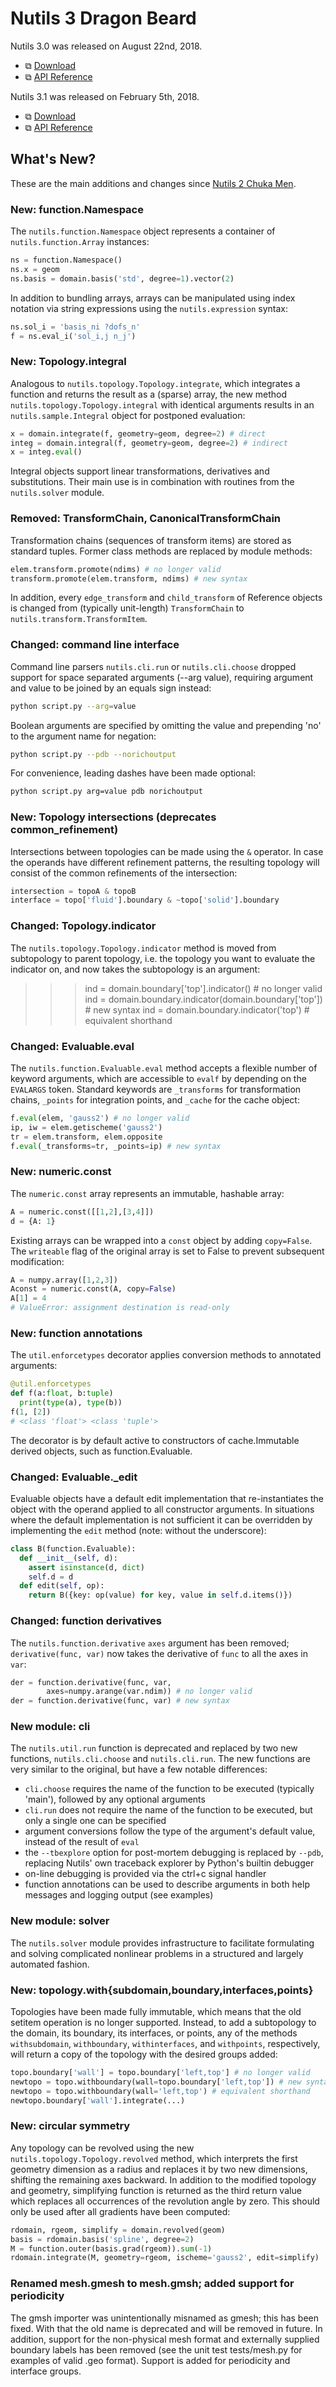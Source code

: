 # Nutils 3 Dragon Beard

Nutils 3.0 was released on August 22nd, 2018.
- ⧉ [Download](https://github.com/evalf/nutils/archive/refs/tags/v3.0.zip)
- ⧉ [API Reference](http://docs.nutils.org/en/v3.0/)

Nutils 3.1 was released on February 5th, 2018.
- ⧉ [Download](https://github.com/evalf/nutils/archive/refs/tags/v3.1.zip)
- ⧉ [API Reference](http://docs.nutils.org/en/v3.1/)

## What's New?

These are the main additions and changes since [Nutils 2 Chuka
Men](release-2.md).

### New: function.Namespace

The `nutils.function.Namespace` object represents a container of
`nutils.function.Array` instances:

```python
ns = function.Namespace()
ns.x = geom
ns.basis = domain.basis('std', degree=1).vector(2)
```

In addition to bundling arrays, arrays can be manipulated using index notation
via string expressions using the `nutils.expression` syntax:

```python
ns.sol_i = 'basis_ni ?dofs_n'
f = ns.eval_i('sol_i,j n_j')
```

### New: Topology.integral

Analogous to `nutils.topology.Topology.integrate`, which integrates a function
and returns the result as a (sparse) array, the new method
`nutils.topology.Topology.integral` with identical arguments results in an
`nutils.sample.Integral` object for postponed evaluation:

```python
x = domain.integrate(f, geometry=geom, degree=2) # direct
integ = domain.integral(f, geometry=geom, degree=2) # indirect
x = integ.eval()
```

Integral objects support linear transformations, derivatives and substitutions.
Their main use is in combination with routines from the `nutils.solver` module.

### Removed: TransformChain, CanonicalTransformChain

Transformation chains (sequences of transform items) are stored as standard
tuples. Former class methods are replaced by module methods:

```python
elem.transform.promote(ndims) # no longer valid
transform.promote(elem.transform, ndims) # new syntax
```

In addition, every `edge_transform` and `child_transform` of Reference objects
is changed from (typically unit-length) `TransformChain` to
`nutils.transform.TransformItem`.

### Changed: command line interface

Command line parsers `nutils.cli.run` or `nutils.cli.choose` dropped support
for space separated arguments (--arg value), requiring argument and value to be
joined by an equals sign instead:

```sh
python script.py --arg=value
```

Boolean arguments are specified by omitting the value and prepending 'no' to
the argument name for negation:

```sh
python script.py --pdb --norichoutput
```

For convenience, leading dashes have been made optional:

```sh
python script.py arg=value pdb norichoutput
```

### New: Topology intersections (deprecates common\_refinement)

Intersections between topologies can be made using the `&` operator. In case
the operands have different refinement patterns, the resulting topology will
consist of the common refinements of the intersection:

```python
intersection = topoA & topoB
interface = topo['fluid'].boundary & ~topo['solid'].boundary
```

### Changed: Topology.indicator

The `nutils.topology.Topology.indicator` method is moved from subtopology to
parent topology, i.e. the topology you want to evaluate the indicator on, and
now takes the subtopology is an argument:

  >>> ind = domain.boundary['top'].indicator() # no longer valid
  >>> ind = domain.boundary.indicator(domain.boundary['top']) # new syntax
  >>> ind = domain.boundary.indicator('top') # equivalent shorthand

### Changed: Evaluable.eval

The `nutils.function.Evaluable.eval` method accepts a flexible number of
keyword arguments, which are accessible to `evalf` by depending on the
`EVALARGS` token. Standard keywords are `_transforms` for transformation
chains, `_points` for integration points, and `_cache` for the cache object:

```python
f.eval(elem, 'gauss2') # no longer valid
ip, iw = elem.getischeme('gauss2')
tr = elem.transform, elem.opposite
f.eval(_transforms=tr, _points=ip) # new syntax
```

### New: numeric.const

The `numeric.const` array represents an immutable, hashable array:

```python
A = numeric.const([[1,2],[3,4]])
d = {A: 1}
```

Existing arrays can be wrapped into a `const` object by adding `copy=False`.
The `writeable` flag of the original array is set to False to prevent
subsequent modification:

```python
A = numpy.array([1,2,3])
Aconst = numeric.const(A, copy=False)
A[1] = 4
# ValueError: assignment destination is read-only
```

### New: function annotations

The `util.enforcetypes` decorator applies conversion methods to annotated
arguments:

```python
@util.enforcetypes
def f(a:float, b:tuple)
  print(type(a), type(b))
f(1, [2])
# <class 'float'> <class 'tuple'>
```

The decorator is by default active to constructors of cache.Immutable
derived objects, such as function.Evaluable.

### Changed: Evaluable._edit

Evaluable objects have a default edit implementation that re-instantiates the
object with the operand applied to all constructor arguments. In situations
where the default implementation is not sufficient it can be overridden by
implementing the `edit` method (note: without the underscore):

```python
class B(function.Evaluable):
  def __init__(self, d):
    assert isinstance(d, dict)
    self.d = d
  def edit(self, op):
    return B({key: op(value) for key, value in self.d.items()})
```

### Changed: function derivatives

The `nutils.function.derivative` `axes` argument has been removed;
`derivative(func, var)` now takes the derivative of `func` to all the axes in
`var`:

```python
der = function.derivative(func, var,
        axes=numpy.arange(var.ndim)) # no longer valid
der = function.derivative(func, var) # new syntax
```

### New module: cli

The `nutils.util.run` function is deprecated and replaced by two new functions,
`nutils.cli.choose` and `nutils.cli.run`. The new functions are very similar to
the original, but have a few notable differences:

- `cli.choose` requires the name of the function to be executed (typically
  'main'), followed by any optional arguments
- `cli.run` does not require the name of the function to be executed, but only
  a single one can be specified
- argument conversions follow the type of the argument's default value, instead
  of the result of `eval`
- the `--tbexplore` option for post-mortem debugging is replaced by `--pdb`,
  replacing Nutils' own traceback explorer by Python's builtin debugger
- on-line debugging is provided via the ctrl+c signal handler
- function annotations can be used to describe arguments in both help messages
  and logging output (see examples)

### New module: solver

The `nutils.solver` module provides infrastructure to facilitate formulating
and solving complicated nonlinear problems in a structured and largely
automated fashion.

### New: topology.with{subdomain,boundary,interfaces,points}

Topologies have been made fully immutable, which means that the old setitem
operation is no longer supported. Instead, to add a subtopology to the domain,
its boundary, its interfaces, or points, any of the methods `withsubdomain`,
`withboundary`, `withinterfaces`, and `withpoints`, respectively, will return a
copy of the topology with the desired groups added:

```python
topo.boundary['wall'] = topo.boundary['left,top'] # no longer valid
newtopo = topo.withboundary(wall=topo.boundary['left,top']) # new syntax
newtopo = topo.withboundary(wall='left,top') # equivalent shorthand
newtopo.boundary['wall'].integrate(...)
```

### New: circular symmetry

Any topology can be revolved using the new `nutils.topology.Topology.revolved`
method, which interprets the first geometry dimension as a radius and replaces
it by two new dimensions, shifting the remaining axes backward. In addition to
the modified topology and geometry, simplifying function is returned as the
third return value which replaces all occurrences of the revolution angle by
zero. This should only be used after all gradients have been computed:

```python
rdomain, rgeom, simplify = domain.revolved(geom)
basis = rdomain.basis('spline', degree=2)
M = function.outer(basis.grad(rgeom)).sum(-1)
rdomain.integrate(M, geometry=rgeom, ischeme='gauss2', edit=simplify)
```

### Renamed mesh.gmesh to mesh.gmsh; added support for periodicity

The gmsh importer was unintentionally misnamed as gmesh; this has been fixed.
With that the old name is deprecated and will be removed in future. In
addition, support for the non-physical mesh format and externally supplied
boundary labels has been removed (see the unit test tests/mesh.py for examples
of valid .geo format). Support is added for periodicity and interface groups.
